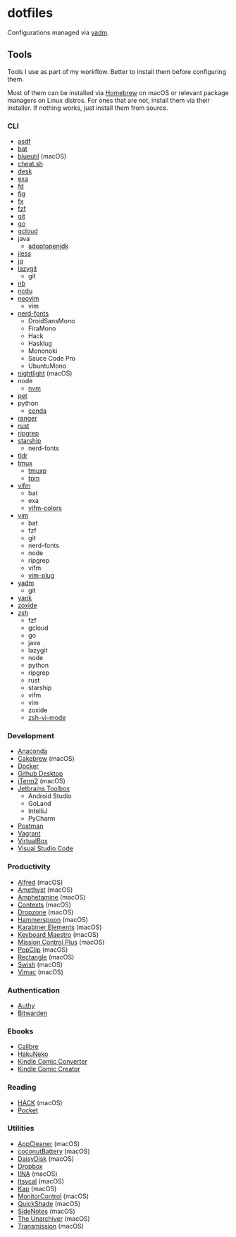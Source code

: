 # dotfiles
Configurations managed via [yadm](https://yadm.io).

## Tools
Tools I use as part of my workflow. Better to install them before configuring
them.

Most of them can be installed via [Homebrew](https://brew.sh) on macOS or
relevant package managers on Linux distros. For ones that are not, install them
via their installer. If nothing works, just install them from source.

### CLI

* [asdf](http://asdf-vm.com)
* [bat](https://github.com/sharkdp/bat)
* [blueutil](https://github.com/toy/blueutil) (macOS)
* [cheat.sh](https://github.com/chubin/cheat.sh)
* [desk](https://github.com/jamesob/desk)
* [exa](https://the.exa.website)
* [fd](https://github.com/sharkdp/fd)
* [fig](https://fig.io/)
* [fx](https://github.com/antonmedv/fx)
* [fzf](https://github.com/junegunn/fzf)
* [git](https://git-scm.com)
* [go](https://go.dev)
* [gcloud](https://cloud.google.com/sdk/gcloud)
* java
    * [adoptopenjdk](https://formulae.brew.sh/cask/adoptopenjdk)
* [jless](https://pauljuliusmartinez.github.io)
* [jq](https://stedolan.github.io/jq)
* [lazygit](https://github.com/jesseduffield/lazygit)
    * git
* [nb](https://github.com/xwmx/nb)
* [ncdu](https://dev.yorhel.nl/ncdu)
* [neovim](https://neovim.io)
    * vim
* [nerd-fonts](https://github.com/ryanoasis/nerd-fonts)
    * DroidSansMono
    * FiraMono
    * Hack
    * Hasklug
    * Mononoki
    * Sauce Code Pro
    * UbuntuMono
* [nightlight](https://github.com/smudge/nightlight) (macOS)
* node
    * [nvm](https://github.com/nvm-sh/nvm)
* [pet](https://github.com/knqyf263/pet)
* python
    * [conda](https://docs.conda.io/en/latest)
* [ranger](https://ranger.github.io)
* [rust](https://www.rust-lang.org/)
* [ripgrep](https://github.com/BurntSushi/ripgrep)
* [starship](https://starship.rs)
    * nerd-fonts
* [tldr](https://tldr.sh)
* [tmux](https://tmux.github.io)
    * [tmuxp](https://github.com/tmux-python/tmuxp)
    * [tpm](https://github.com/tmux-plugins/tpm)
* [vifm](https://vifm.info)
    * bat
    * exa
    * [vifm-colors](https://github.com/vifm/vifm-colors)
* [vim](https://vim.org)
    * bat
    * fzf
    * git
    * nerd-fonts
    * node
    * ripgrep
    * vifm
    * [vim-plug](https://github.com/junegunn/vim-plug)
* [yadm](https://yadm.io)
    * git
* [yank](https://github.com/mptre/yank)
* [zoxide](https://github.com/ajeetdsouza/zoxide)
* [zsh](https://zsh.org)
    * fzf
    * gcloud
    * go
    * java
    * lazygit
    * node
    * python
    * ripgrep
    * rust
    * starship
    * vifm
    * vim
    * zoxide
    * [zsh-vi-mode](https://github.com/jeffreytse/zsh-vi-mode)

### Development
* [Anaconda](https://anaconda.com)
* [Cakebrew](https://cakebrew.com) (macOS)
* [Docker](https://docker.com)
* [Github Desktop](https://desktop.github.com)
* [iTerm2](https://iterm2.com) (macOS)
* [Jetbrains Toolbox](https://jetbrains.com/toolbox-app)
    * Android Studio
    * GoLand
    * IntelliJ
    * PyCharm
* [Postman](https://postman.com)
* [Vagrant](https://vagrantup.com)
* [VirtualBox](https://virtualbox.org)
* [Visual Studio Code](https://code.visualstudio.com)

### Productivity
* [Alfred](https://alfredapp.com) (macOS)
* [Amethyst](https://ianyh.com/amethyst) (macOS)
* [Amphetamine](https://apps.apple.com/us/app/amphetamine/id937984704?mt=12) (macOS)
* [Contexts](https://contexts.co) (macOS)
* [Dropzone](https://aptonic.com) (macOS)
* [Hammerspoon](https://hammerspoon.org) (macOS)
* [Karabiner Elements](https://karabiner-elements.pqrs.org) (macOS)
* [Keyboard Maestro](https://keyboardmaestro.com) (macOS)
* [Mission Control Plus](https://fadel.io/missioncontrolplus) (macOS)
* [PopClip](https://pilotmoon.com/popclip) (macOS)
* [Rectangle](https://rectangleapp.com) (macOS)
* [Swish](https://highlyopinionated.co/swish) (macOS)
* [Vimac](https://vimacapp.com) (macOS)

### Authentication
* [Authy](https://authy.com)
* [Bitwarden](https://bitwarden.com)

### Ebooks
* [Calibre](https://calibre-ebook.com)
* [HakuNeko](https://hakuneko.download)
* [Kindle Comic Converter](https://kcc.iosphe.re)
* [Kindle Comic Creator](https://amazon.com/Kindle-Comic-Creator/b?ie=UTF8&node=23496309011)

### Reading
* [HACK](https://apps.apple.com/us/app/hack-for-hacker-news-developer/id1464477788) (macOS)
* [Pocket](https://getpocket.com)

### Utilities
* [AppCleaner](https://freemacsoft.net/appcleaner) (macOS)
* [coconutBattery](https://coconut-flavour.com/coconutbattery) (macOS)
* [DaisyDisk](https://daisydiskapp.com) (macOS)
* [Dropbox](https://dropbox.com)
* [IINA](https://iina.io) (macOS)
* [Itsycal](https://mowglii.com/itsycal) (macOS)
* [Kap](https://getkap.co) (macOS)
* [MonitorControl](https://github.com/MonitorControl/MonitorControl) (macOS)
* [QuickShade](https://apps.apple.com/us/app/quickshade/id931571202?mt=12) (macOS)
* [SideNotes](https://apptorium.com/sidenotes) (macOS)
* [The Unarchiver](https://theunarchiver.com) (macOS)
* [Transmission](https://transmissionbt.com) (macOS)
